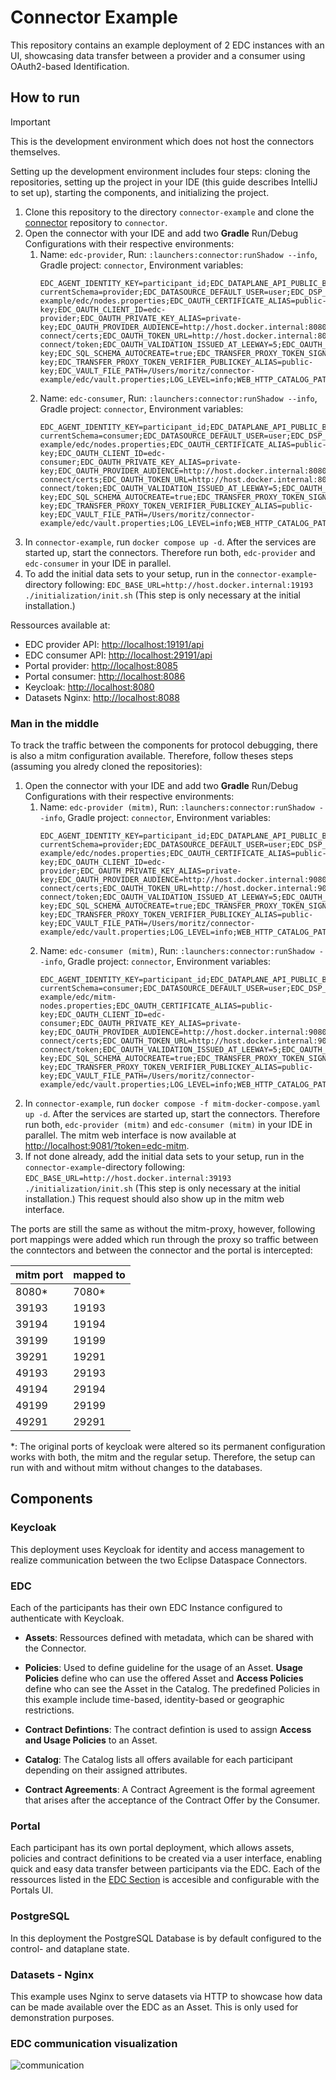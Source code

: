 # Connector Example
This repository contains an example deployment of 2 EDC instances with an UI, showcasing data transfer between a provider and a consumer using OAuth2-based Identification.

## How to run

> [!IMPORTANT]
> This is the development environment which does not host the connectors themselves.

Setting up the development environment includes four steps: cloning the repositories, setting up the project in your IDE (this guide describes IntelliJ to set up), starting the components, and initializing the project.

1. Clone this repository to the directory `connector-example` and clone the [connector](https://github.com/wetransform/connector) repository to `connector`.
2. Open the connector with your IDE and add two **Gradle** Run/Debug Configurations with their respective environments:
   1. Name: `edc-provider`, Run: `:launchers:connector:runShadow --info`, Gradle project: `connector`, Environment variables:
      ```
      EDC_AGENT_IDENTITY_KEY=participant_id;EDC_DATAPLANE_API_PUBLIC_BASEURL=http://host.docker.internal:19291/public;EDC_DATASOURCE_DEFAULT_PASSWORD=postgres;EDC_DATASOURCE_DEFAULT_URL=jdbc:postgresql://host.docker.internal:5432/dataspace?currentSchema=provider;EDC_DATASOURCE_DEFAULT_USER=user;EDC_DSP_CALLBACK_ADDRESS=http://host.docker.internal:19194/protocol;EDC_NODES_FILE_PATH=/Users/moritz/connector-example/edc/nodes.properties;EDC_OAUTH_CERTIFICATE_ALIAS=public-key;EDC_OAUTH_CLIENT_ID=edc-provider;EDC_OAUTH_PRIVATE_KEY_ALIAS=private-key;EDC_OAUTH_PROVIDER_AUDIENCE=http://host.docker.internal:8080/realms/dataspace;EDC_OAUTH_PROVIDER_JWKS_URL=http://host.docker.internal:8080/realms/dataspace/protocol/openid-connect/certs;EDC_OAUTH_TOKEN_URL=http://host.docker.internal:8080/realms/dataspace/protocol/openid-connect/token;EDC_OAUTH_VALIDATION_ISSUED_AT_LEEWAY=5;EDC_OAUTH_VALIDATION_NBF_LEEWAY=20;EDC_PARTICIPANT_ID=company1;EDC_PUBLIC_KEY_ALIAS=public-key;EDC_SQL_SCHEMA_AUTOCREATE=true;EDC_TRANSFER_PROXY_TOKEN_SIGNER_PRIVATEKEY_ALIAS=private-key;EDC_TRANSFER_PROXY_TOKEN_VERIFIER_PUBLICKEY_ALIAS=public-key;EDC_VAULT_FILE_PATH=/Users/moritz/connector-example/edc/vault.properties;LOG_LEVEL=info;WEB_HTTP_CATALOG_PATH=/catalog;WEB_HTTP_CATALOG_PORT=19199;WEB_HTTP_CONTROL_PATH=/control;WEB_HTTP_CONTROL_PORT=19192;WEB_HTTP_MANAGEMENT_PATH=/management;WEB_HTTP_MANAGEMENT_PORT=19193;WEB_HTTP_PATH=/api;WEB_HTTP_PORT=19191;WEB_HTTP_PROTOCOL_PATH=/protocol;WEB_HTTP_PROTOCOL_PORT=19194;WEB_HTTP_PUBLIC_PATH=/public;WEB_HTTP_PUBLIC_PORT=19291;EDC_DATAPLANE_PROXY_PUBLIC_ENDPOINT=http://host.docker.internal:19291/public
      ```
   2. Name: `edc-consumer`, Run: `:launchers:connector:runShadow --info`, Gradle project: `connector`, Environment variables:
      ```
      EDC_AGENT_IDENTITY_KEY=participant_id;EDC_DATAPLANE_API_PUBLIC_BASEURL=http://host.docker.internal:29291/public;EDC_DATASOURCE_DEFAULT_PASSWORD=postgres;EDC_DATASOURCE_DEFAULT_URL=jdbc:postgresql://host.docker.internal:5432/dataspace?currentSchema=consumer;EDC_DATASOURCE_DEFAULT_USER=user;EDC_DSP_CALLBACK_ADDRESS=http://host.docker.internal:29194/protocol;EDC_NODES_FILE_PATH=/Users/moritz/connector-example/edc/nodes.properties;EDC_OAUTH_CERTIFICATE_ALIAS=public-key;EDC_OAUTH_CLIENT_ID=edc-consumer;EDC_OAUTH_PRIVATE_KEY_ALIAS=private-key;EDC_OAUTH_PROVIDER_AUDIENCE=http://host.docker.internal:8080/realms/dataspace;EDC_OAUTH_PROVIDER_JWKS_URL=http://host.docker.internal:8080/realms/dataspace/protocol/openid-connect/certs;EDC_OAUTH_TOKEN_URL=http://host.docker.internal:8080/realms/dataspace/protocol/openid-connect/token;EDC_OAUTH_VALIDATION_ISSUED_AT_LEEWAY=5;EDC_OAUTH_VALIDATION_NBF_LEEWAY=20;EDC_PARTICIPANT_ID=company2;EDC_PUBLIC_KEY_ALIAS=public-key;EDC_SQL_SCHEMA_AUTOCREATE=true;EDC_TRANSFER_PROXY_TOKEN_SIGNER_PRIVATEKEY_ALIAS=private-key;EDC_TRANSFER_PROXY_TOKEN_VERIFIER_PUBLICKEY_ALIAS=public-key;EDC_VAULT_FILE_PATH=/Users/moritz/connector-example/edc/vault.properties;LOG_LEVEL=info;WEB_HTTP_CATALOG_PATH=/catalog;WEB_HTTP_CATALOG_PORT=29199;WEB_HTTP_CONTROL_PATH=/control;WEB_HTTP_CONTROL_PORT=29192;WEB_HTTP_MANAGEMENT_PATH=/management;WEB_HTTP_MANAGEMENT_PORT=29193;WEB_HTTP_PATH=/api;WEB_HTTP_PORT=29191;WEB_HTTP_PROTOCOL_PATH=/protocol;WEB_HTTP_PROTOCOL_PORT=29194;WEB_HTTP_PUBLIC_PATH=/public;WEB_HTTP_PUBLIC_PORT=29291;EDC_DATAPLANE_PROXY_PUBLIC_ENDPOINT=http://host.docker.internal:29291/public
      ```
3. In `connector-example`, run `docker compose up -d`. After the services are started up, start the connectors. Therefore run both, `edc-provider` and `edc-consumer` in your IDE in parallel.
4. To add the initial data sets to your setup, run in the `connector-example`-directory following: `EDC_BASE_URL=http://host.docker.internal:19193 ./initialization/init.sh` (This step is only necessary at the initial installation.)

Ressources available at:
- EDC provider API: [http://localhost:19191/api](http://localhost:19191/api)
- EDC consumer API: [http://localhost:29191/api](http://localhost:29191/api)
- Portal provider: [http://localhost:8085](http://localhost:8085)
- Portal consumer: [http://localhost:8086](http://localhost:8086)
- Keycloak: [http://localhost:8080](http://localhost:8080)
- Datasets Nginx: [http://localhost:8088](http://localhost:8088)

### Man in the middle

To track the traffic between the components for protocol debugging, there is also a mitm configuration available.
Therefore, follow theses steps (assuming you alredy cloned the repositories):

1. Open the connector with your IDE and add two **Gradle** Run/Debug Configurations with their respective environments:
   1. Name: `edc-provider (mitm)`, Run: `:launchers:connector:runShadow --info`, Gradle project: `connector`, Environment variables:
      ```
      EDC_AGENT_IDENTITY_KEY=participant_id;EDC_DATAPLANE_API_PUBLIC_BASEURL=http://host.docker.internal:39291/public;EDC_DATAPLANE_PROXY_PUBLIC_ENDPOINT=http://host.docker.internal:39291/public;EDC_DATASOURCE_DEFAULT_PASSWORD=postgres;EDC_DATASOURCE_DEFAULT_URL=jdbc:postgresql://host.docker.internal:5432/dataspace?currentSchema=provider;EDC_DATASOURCE_DEFAULT_USER=user;EDC_DSP_CALLBACK_ADDRESS=http://host.docker.internal:39194/protocol;EDC_NODES_FILE_PATH=/Users/moritz/connector-example/edc/nodes.properties;EDC_OAUTH_CERTIFICATE_ALIAS=public-key;EDC_OAUTH_CLIENT_ID=edc-provider;EDC_OAUTH_PRIVATE_KEY_ALIAS=private-key;EDC_OAUTH_PROVIDER_AUDIENCE=http://host.docker.internal:9080/realms/dataspace;EDC_OAUTH_PROVIDER_JWKS_URL=http://host.docker.internal:9080/realms/dataspace/protocol/openid-connect/certs;EDC_OAUTH_TOKEN_URL=http://host.docker.internal:9080/realms/dataspace/protocol/openid-connect/token;EDC_OAUTH_VALIDATION_ISSUED_AT_LEEWAY=5;EDC_OAUTH_VALIDATION_NBF_LEEWAY=20;EDC_PARTICIPANT_ID=company1;EDC_PUBLIC_KEY_ALIAS=public-key;EDC_SQL_SCHEMA_AUTOCREATE=true;EDC_TRANSFER_PROXY_TOKEN_SIGNER_PRIVATEKEY_ALIAS=private-key;EDC_TRANSFER_PROXY_TOKEN_VERIFIER_PUBLICKEY_ALIAS=public-key;EDC_VAULT_FILE_PATH=/Users/moritz/connector-example/edc/vault.properties;LOG_LEVEL=info;WEB_HTTP_CATALOG_PATH=/catalog;WEB_HTTP_CATALOG_PORT=19199;WEB_HTTP_CONTROL_PATH=/control;WEB_HTTP_CONTROL_PORT=19192;WEB_HTTP_MANAGEMENT_PATH=/management;WEB_HTTP_MANAGEMENT_PORT=19193;WEB_HTTP_PATH=/api;WEB_HTTP_PORT=19191;WEB_HTTP_PROTOCOL_PATH=/protocol;WEB_HTTP_PROTOCOL_PORT=19194;WEB_HTTP_PUBLIC_PATH=/public;WEB_HTTP_PUBLIC_PORT=19291
      ```
   2. Name: `edc-consumer (mitm)`, Run: `:launchers:connector:runShadow --info`, Gradle project: `connector`, Environment variables:
      ```
      EDC_AGENT_IDENTITY_KEY=participant_id;EDC_DATAPLANE_API_PUBLIC_BASEURL=http://host.docker.internal:49291/public;EDC_DATAPLANE_PROXY_PUBLIC_ENDPOINT=http://host.docker.internal:29291/public;EDC_DATASOURCE_DEFAULT_PASSWORD=postgres;EDC_DATASOURCE_DEFAULT_URL=jdbc:postgresql://host.docker.internal:5432/dataspace?currentSchema=consumer;EDC_DATASOURCE_DEFAULT_USER=user;EDC_DSP_CALLBACK_ADDRESS=http://host.docker.internal:49194/protocol;EDC_NODES_FILE_PATH=/Users/moritz/connector-example/edc/mitm-nodes.properties;EDC_OAUTH_CERTIFICATE_ALIAS=public-key;EDC_OAUTH_CLIENT_ID=edc-consumer;EDC_OAUTH_PRIVATE_KEY_ALIAS=private-key;EDC_OAUTH_PROVIDER_AUDIENCE=http://host.docker.internal:9080/realms/dataspace;EDC_OAUTH_PROVIDER_JWKS_URL=http://host.docker.internal:9080/realms/dataspace/protocol/openid-connect/certs;EDC_OAUTH_TOKEN_URL=http://host.docker.internal:9080/realms/dataspace/protocol/openid-connect/token;EDC_OAUTH_VALIDATION_ISSUED_AT_LEEWAY=5;EDC_OAUTH_VALIDATION_NBF_LEEWAY=20;EDC_PARTICIPANT_ID=company2;EDC_PUBLIC_KEY_ALIAS=public-key;EDC_SQL_SCHEMA_AUTOCREATE=true;EDC_TRANSFER_PROXY_TOKEN_SIGNER_PRIVATEKEY_ALIAS=private-key;EDC_TRANSFER_PROXY_TOKEN_VERIFIER_PUBLICKEY_ALIAS=public-key;EDC_VAULT_FILE_PATH=/Users/moritz/connector-example/edc/vault.properties;LOG_LEVEL=info;WEB_HTTP_CATALOG_PATH=/catalog;WEB_HTTP_CATALOG_PORT=29199;WEB_HTTP_CONTROL_PATH=/control;WEB_HTTP_CONTROL_PORT=29192;WEB_HTTP_MANAGEMENT_PATH=/management;WEB_HTTP_MANAGEMENT_PORT=29193;WEB_HTTP_PATH=/api;WEB_HTTP_PORT=29191;WEB_HTTP_PROTOCOL_PATH=/protocol;WEB_HTTP_PROTOCOL_PORT=29194;WEB_HTTP_PUBLIC_PATH=/public;WEB_HTTP_PUBLIC_PORT=29291
      ```
2. In `connector-example`, run `docker compose -f mitm-docker-compose.yaml up -d`. After the services are started up, start the connectors. Therefore run both, `edc-provider (mitm)` and `edc-consumer (mitm)` in your IDE in parallel. The mitm web interface is now available at [http://localhost:9081/?token=edc-mitm](http://localhost:9081/?token=edc-mitm).
3. If not done already, add the initial data sets to your setup, run in the `connector-example`-directory following: `EDC_BASE_URL=http://host.docker.internal:39193 ./initialization/init.sh` (This step is only necessary at the initial installation.) This request should also show up in the mitm web interface.

The ports are still the same as without the mitm-proxy, however, following port mappings were added which run through the proxy so traffic between the conntectors and between the connector and the portal is intercepted:

| mitm port | mapped to |
|-----------|-----------|
| 8080*     | 7080*     |
| 39193     | 19193     |
| 39194     | 19194     |
| 39199     | 19199     |
| 39291     | 19291     |
| 49193     | 29193     |
| 49194     | 29194     |
| 49199     | 29199     |
| 49291     | 29291     |

*: The original ports of keycloak were altered so its permanent configuration works with both, the mitm and the regular setup. Therefore, the setup can run with and without mitm without changes to the databases.

## Components
### Keycloak
This deployment uses Keycloak for identity and access management to realize communication between the two Eclipse Dataspace Connectors.

### EDC
Each of the participants has their own EDC Instance configured to authenticate with Keycloak.

- **Assets**: Ressources defined with metadata, which can be shared with the Connector.

- **Policies**: Used to define guideline for the usage of an Asset. **Usage Policies** define who can use the offered Asset and **Access Policies** define who can see the Asset in the Catalog. The predefined Policies in this example include time-based, identity-based or geographic restrictions.

- **Contract Defintions**: The contract defintion is used to assign **Access and Usage Policies** to an Asset.

- **Catalog**: The Catalog lists all offers available for each participant depending on their assigned attributes.

- **Contract Agreements**: A Contract Agreement is the formal agreement that arises after the acceptance of the Contract Offer by the Consumer.


### Portal
Each participant has its own portal deployment, which allows assets, policies and contract definitions to be created via a user interface, enabling quick and easy data transfer between participants via the EDC. Each of the ressources listed in the [EDC Section](###EDC) is accesible and configurable with the Portals UI.

### PostgreSQL
In this deployment the PostgreSQL Database is by default configured to the control- and dataplane state.

### Datasets - Nginx
This example uses Nginx to serve datasets via HTTP to showcase how data can be made available over the EDC as an Asset. This is only used for demonstration purposes.

### EDC communication visualization
<img src="doc/images/edc_communication.png" alt="communication" />
